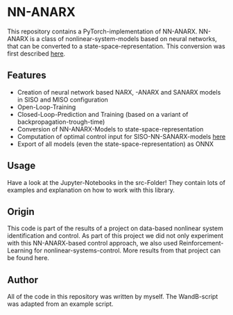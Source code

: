 # NN-ANARX
This repository contains a PyTorch-implementation of NN-ANARX. NN-ANARX is a class of nonlinear-system-models based on neural networks, that can be converted to a state-space-representation. This conversion was first described [here](https://www.sciencedirect.com/science/article/abs/pii/S000510980600118X). 
## Features
* Creation of neural network based NARX, -ANARX and SANARX models in SISO and MISO configuration
* Open-Loop-Training
* Closed-Loop-Prediction and Training (based on a variant of backpropagation-trough-time)
* Conversion of NN-ANARX-Models to state-space-representation
* Computation of optimal control input for SISO-NN-SANARX-models [here](https://ieeexplore.ieee.org/abstract/document/4433965)
* Export of all models (even the state-space-representation) as ONNX 

## Usage
Have a look at the Jupyter-Notebooks in the src-Folder! They contain lots of examples and explanation on how to work with this library.

## Origin
This code is part of the results of a project on data-based nonlinear system identification and control. As part of this project we did not only experiment with this NN-ANARX-based control approach, we also used Reinforcement-Learning for nonlinear-systems-control. More results from that project can be found here. 

## Author
All of the code in this repository was written by myself. The WandB-script was adapted from an example script.
